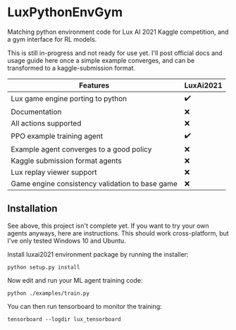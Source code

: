 # LuxPythonEnvGym
Matching python environment code for Lux AI 2021 Kaggle competition, and a gym interface for RL models.

This is still in-progress and not ready for use yet. I'll post official docs and usage guide here once a simple example converges, and can be transformed to a kaggle-submission format.


| **Features**                         | **LuxAi2021** |
| ------------------------------------ | ----------------------|
| Lux game engine porting to python    | :heavy_check_mark: |
| Documentation                        | :x: |
| All actions supported                | :x: |
| PPO example training agent           | :heavy_check_mark:  |
| Example agent converges to a good policy | :x: |
| Kaggle submission format agents      | :x: |
| Lux replay viewer support            | :x: |
| Game engine consistency validation to base game       | :x: |

## Installation
See above, this project isn't complete yet. If you want to try your own agents anyways, here are instructions. This should work cross-platform, but I've only tested Windows 10 and Ubuntu.

Install luxai2021 environment package by running the installer:

```python setup.py install```

Now edit and run your ML agent training code:

```python ./examples/train.py```

You can then run tensorboard to monitor the training:

```tensorboard --logdir lux_tensorboard```
